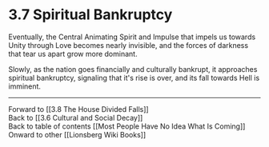 # 3.7 Spiritual Bankruptcy

Eventually, the Central Animating Spirit and Impulse that impels us towards Unity through Love becomes nearly invisible, and the forces of darkness that tear us apart grow more dominant. 

Slowly, as the nation goes financially and culturally bankrupt, it approaches spiritual bankruptcy, signaling that it's rise is over, and its fall towards Hell is imminent. 

___

Forward to [[3.8 The House Divided Falls]]  
Back to [[3.6 Cultural and Social Decay]]   
Back to table of contents [[Most People Have No Idea What Is Coming]]   
Onward to other [[Lionsberg Wiki Books]]  


